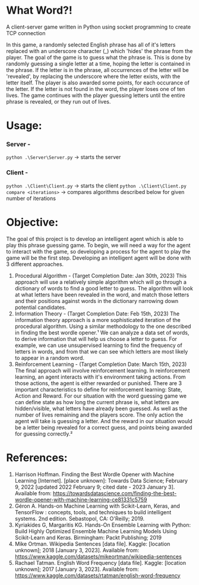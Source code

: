 # What Word?!
 A client-server game written in Python using socket programming to create TCP connection

In this game, a randomly selected English phrase has all of it's letters replaced with an underscore
character (_) which 'hides' the phrase from the player. The goal of the game is to guess what the
phrase is. This is done by randomly guessing a single letter at a time, hoping the letter is
contained in the phrase. If the letter is in the phrase, all occurrences of the letter will be
'revealed', by replacing the underscore where the letter exists, with the letter itself. The player is
also awarded some points, for each occurance of the letter. If the letter is not found in the word,
the player loses one of ten lives. The game continues with the player guessing letters until the
entire phrase is revealed, or they run out of lives.

# Usage:
### Server -
`python .\Server\Server.py` -> starts the server

### Client -
`python .\Client\Client.py` -> starts the client
`python .\Client\Client.py compare <iterations>` -> compares algorithms described below for given number of iterations


# Objective:

The goal of this project is to develop an intelligent agent which is able to play this phrase
guessing game. To begin, we will need a way for the agent to interact with the game, so
developing a process for the agent to play the game will be the first step. Developing an
intelligent agent will be done with 3 different approaches.


1. Procedural Algorithm - (Target Completion Date: Jan 30th, 2023)
This approach will use a relatively simple algorithm which will go through a dictionary of words
to find a good letter to guess. The algorithm will look at what letters have been revealed in the
word, and match those letters and their positions against words in the dictionary narrowing
down potential candidates.
2. Information Theory - (Target Completion Date: Feb 15th, 2023)
The information theory approach is a more sophisticated iteration of the procedural algorithm.
Using a similar methodology to the one described in finding the best wordle opener.¹
We can analyze a data set of words, to derive information that will help us choose a letter to
guess. For example, we can use unsupervised learning to find the frequency of letters in words,
and from that we can see which letters are most likely to appear in a random word.
3. Reinforcement Learning - (Target Completion Date: March 15th, 2023)
The final approach will involve reinforcement learning. In reinforcement learning, an agent
interacts with it's environment taking actions. From those actions, the agent is either rewarded
or punished. There are 3 important characteristics to define for reinforcement learning: State,
Action and Reward. For our situation with the word guessing game we can define state as how
long the current phrase is, what letters are hidden/visible, what letters have already been
guessed. As well as the number of lives remaining and the players score. The only action the
agent will take is guessing a letter. And the reward in our situation would be a letter being
revealed for a correct guess, and points being awarded for guessing correctly.²


# References:
1. Harrison Hoffman. Finding the Best Wordle Opener with Machine Learning [Internet].
[place unknown]: Towards Data Science; February 9, 2022 [updated 2022 February 9;
cited date - 2023 January 3]. Available from:
https://towardsdatascience.com/finding-the-best-wordle-opener-with-machine-learning-ce81331c5759
2. Géron A. Hands-on Machine Learning with Scikit-Learn, Keras, and TensorFlow :
concepts, tools, and techniques to build intelligent systems. 2nd edition. Sebastopol, CA:
O'Reilly; 2019.
3. Kyriakides G, Margaritis KG. Hands-On Ensemble Learning with Python: Build Highly
Optimized Ensemble Machine Learning Models Using Scikit-Learn and Keras.
Birmingham: Packt Publishing; 2019
4. Mike Ortman. Wikipedia Sentences [data file]. Kaggle: [location unknown]; 2018
[January 3, 2023]. Available from:
https://www.kaggle.com/datasets/mikeortman/wikipedia-sentences
5. Rachael Tatman. English Word Frequency [data file]. Kaggle: [location unknown]; 2017
[January 3, 2023]. Available from:
https://www.kaggle.com/datasets/rtatman/english-word-frequency

